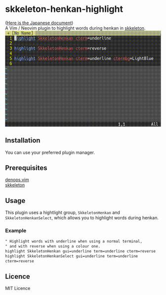 # skkeleton-henkan-highlight
([Here is the Japanese document](README-ja.md)) \
A Vim / Neovim plugin to highlight words during henkan in [skkeleton](https://github.com/vim-skk/skkeleton).
![screenshot](https://raw.githubusercontent.com/NI57721/skkeleton-henkan-highlight/assets/screenshot.gif)

## Installation
You can use your preferred plugin manager.

## Prerequisites
[denops.vim](https://github.com/vim-denops/denops.vim) \
[skkeleton](https://github.com/vim-skk/skkeleton)

## Usage
This plugin uses a hightlight group, `SkkeletonHenkan` and `SkkeletonHenkanSelect`, which allows you to highlight words during henkan.

### Example
```vim
" Highlight words with underline when using a normal terminal,
" and with reverse when using a colour one.
highlight SkkeletonHenkan gui=underline term=underline cterm=reverse
highlight SkkeletonHenkanSelect gui=underline term=underline cterm=reverse
```

## Licence
MIT Licence
